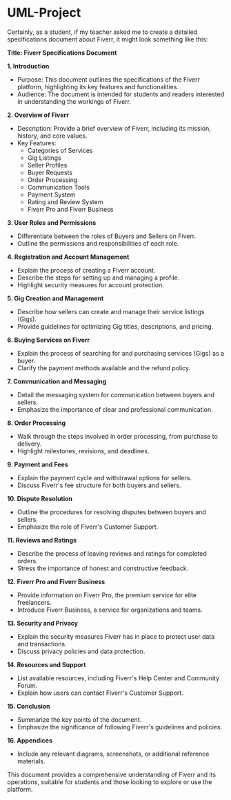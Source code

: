 # UML-Project

Certainly, as a student, if my teacher asked me to create a detailed specifications document about Fiverr, it might look something like this:

**Title: Fiverr Specifications Document**

**1. Introduction**

   - Purpose: This document outlines the specifications of the Fiverr platform, highlighting its key features and functionalities.
   - Audience: The document is intended for students and readers interested in understanding the workings of Fiverr.

**2. Overview of Fiverr**

   - Description: Provide a brief overview of Fiverr, including its mission, history, and core values.
   - Key Features:
     - Categories of Services
     - Gig Listings
     - Seller Profiles
     - Buyer Requests
     - Order Processing
     - Communication Tools
     - Payment System
     - Rating and Review System
     - Fiverr Pro and Fiverr Business

**3. User Roles and Permissions**

   - Differentiate between the roles of Buyers and Sellers on Fiverr.
   - Outline the permissions and responsibilities of each role.

**4. Registration and Account Management**

   - Explain the process of creating a Fiverr account.
   - Describe the steps for setting up and managing a profile.
   - Highlight security measures for account protection.

**5. Gig Creation and Management**

   - Describe how sellers can create and manage their service listings (Gigs).
   - Provide guidelines for optimizing Gig titles, descriptions, and pricing.

**6. Buying Services on Fiverr**

   - Explain the process of searching for and purchasing services (Gigs) as a buyer.
   - Clarify the payment methods available and the refund policy.

**7. Communication and Messaging**

   - Detail the messaging system for communication between buyers and sellers.
   - Emphasize the importance of clear and professional communication.

**8. Order Processing**

   - Walk through the steps involved in order processing, from purchase to delivery.
   - Highlight milestones, revisions, and deadlines.

**9. Payment and Fees**

   - Explain the payment cycle and withdrawal options for sellers.
   - Discuss Fiverr's fee structure for both buyers and sellers.

**10. Dispute Resolution**

   - Outline the procedures for resolving disputes between buyers and sellers.
   - Emphasize the role of Fiverr's Customer Support.

**11. Reviews and Ratings**

   - Describe the process of leaving reviews and ratings for completed orders.
   - Stress the importance of honest and constructive feedback.

**12. Fiverr Pro and Fiverr Business**

   - Provide information on Fiverr Pro, the premium service for elite freelancers.
   - Introduce Fiverr Business, a service for organizations and teams.

**13. Security and Privacy**

   - Explain the security measures Fiverr has in place to protect user data and transactions.
   - Discuss privacy policies and data protection.

**14. Resources and Support**

   - List available resources, including Fiverr's Help Center and Community Forum.
   - Explain how users can contact Fiverr's Customer Support.

**15. Conclusion**

   - Summarize the key points of the document.
   - Emphasize the significance of following Fiverr's guidelines and policies.

**16. Appendices**

   - Include any relevant diagrams, screenshots, or additional reference materials.

This document provides a comprehensive understanding of Fiverr and its operations, suitable for students and those looking to explore or use the platform.

